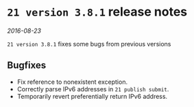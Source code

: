 # `21 version 3.8.1` release notes

*2016-08-23*

`21 version 3.8.1` fixes some bugs from previous versions

## Bugfixes
- Fix reference to nonexistent exception.
- Correctly parse IPv6 addresses in `21 publish submit`.
- Temporarily revert preferentially return IPv6 address.
